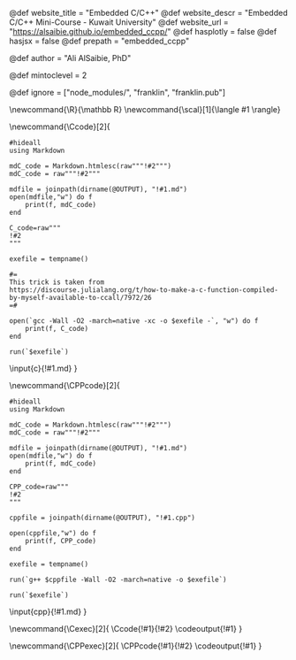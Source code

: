 <!--
Add here global page variables to use throughout your
website.
The website_* must be defined for the RSS to work
-->
@def website_title = "Embedded C/C++"
@def website_descr = "Embedded C/C++ Mini-Course - Kuwait University"
@def website_url   = "https://alsaibie.github.io/embedded_ccpp/"
@def hasplotly = false
@def hasjsx = false
@def prepath = "embedded_ccpp"

@def author = "Ali AlSaibie, PhD"

@def mintoclevel = 2

<!--
Add here files or directories that should be ignored by Franklin, otherwise
these files might be copied and, if markdown, processed by Franklin which
you might not want. Indicate directories by ending the name with a `/`.
-->
@def ignore = ["node_modules/", "franklin", "franklin.pub"]

<!--
Add here global latex commands to use throughout your
pages. It can be math commands but does not need to be.
For instance:
* \newcommand{\phrase}{This is a long phrase to copy.}
-->
\newcommand{\R}{\mathbb R}
\newcommand{\scal}[1]{\langle #1 \rangle}

<!-- display C code with syntax highlight adopted from https://terasakisatoshi.github.io/MathSeminar.jl/programming/clang/ -->
\newcommand{\Ccode}[2]{
```julia:!#1
#hideall
using Markdown

mdC_code = Markdown.htmlesc(raw"""!#2""")
mdC_code = raw"""!#2"""

mdfile = joinpath(dirname(@OUTPUT), "!#1.md")
open(mdfile,"w") do f
    print(f, mdC_code)
end

C_code=raw"""
!#2
"""

exefile = tempname()

#=
This trick is taken from
https://discourse.julialang.org/t/how-to-make-a-c-function-compiled-by-myself-available-to-ccall/7972/26
=#

open(`gcc -Wall -O2 -march=native -xc -o $exefile -`, "w") do f
    print(f, C_code)
end

run(`$exefile`)
```
\input{c}{!#1.md}
}

\newcommand{\CPPcode}[2]{
```julia:!#1
#hideall
using Markdown

mdC_code = Markdown.htmlesc(raw"""!#2""")
mdC_code = raw"""!#2"""

mdfile = joinpath(dirname(@OUTPUT), "!#1.md")
open(mdfile,"w") do f
    print(f, mdC_code)
end

CPP_code=raw"""
!#2
"""

cppfile = joinpath(dirname(@OUTPUT), "!#1.cpp")

open(cppfile,"w") do f
    print(f, CPP_code)
end

exefile = tempname()

run(`g++ $cppfile -Wall -O2 -march=native -o $exefile`)

run(`$exefile`)
```
\input{cpp}{!#1.md}
}


<!-- run C code and display code and its result https://terasakisatoshi.github.io/MathSeminar.jl/programming/clang/ -->
\newcommand{\Cexec}[2]{
\Ccode{!#1}{!#2}
\codeoutput{!#1}
}

\newcommand{\CPPexec}[2]{
\CPPcode{!#1}{!#2}
\codeoutput{!#1}
}